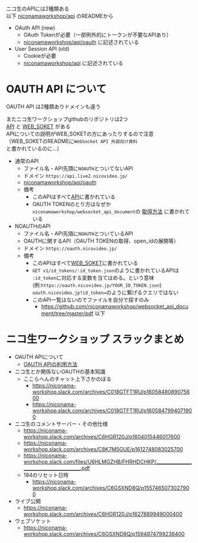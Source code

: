 ニコ生のAPIには2種類ある\
以下
[niconamaworkshop/api](https://github.com/niconamaworkshop/api)
のREADMEから
* OAuth API (new)
  * OAuth Tokenが必要（一部例外的にトークンが不要なAPIあり）
  * [niconamaworkshop/api/oauth](https://github.com/niconamaworkshop/api/blob/master/oauth/README.md)
    に記述されている
* User Session API (old)
  * Cookieが必要
  * [niconamaworkshop/api](https://github.com/niconamaworkshop/api)
    に記述されている

# OAUTH API について
OAUTH API は2種類ありドメインも違う

またニコ生ワークショップgithubのリポジトリは2つ\
[API](https://github.com/niconamaworkshop/api)
と
[WEB_SOKET](https://github.com/niconamaworkshop/websocket_api_document)
がある\
APIについての説明がWEB_SOKETの方にあったりするので注意\
（WEB_SOKETのREADMEに`WebSocket API 外部向け資料`と書かれているのに…）

* 通常のAPI
  * ファイル名・API先頭に`NOAUTH`とついてないAPI
  * ドメイン `https://api.live2.nicovideo.jp/`
  * [niconamaworkshop/api/oauth](https://github.com/niconamaworkshop/api/blob/master/oauth/README.md)
  * 備考
    * このAPIはすべて[API](https://github.com/niconamaworkshop/api)に書かれている
    * OAUTH TOKENのとり方はなぜか`niconamaworkshop/websocket_api_document`の
      [取得方法](https://github.com/niconamaworkshop/websocket_api_document#取得方法)
      に書かれている
* NOAUTHのAPI
  * ファイル名・API先頭に`NOAUTH`とついているAPI
  * OAUTHに関するAPI（OAUTH TOKENの取得、open_idの展開等）
  * ドメイン `https://oauth.nicovideo.jp/`
  * 備考
    * このAPIはすべて[WEB_SOKET](https://github.com/niconamaworkshop/websocket_api_document)に書かれている
    * `GET v1/id_tokens/:id_token.json`のように書かれているAPIは\
      `:id_token`に対応する変数を当てはめる。という意味\
      (例:`https://oauth.nicovideo.jp/YOUR_ID_TOKEN.json`)\
      `oauth.nicovideo.jp?id_token=`のように繋げるクエリではない
    * このAPI一覧はないのでファイルを自分で探すのみ
      * https://github.com/niconamaworkshop/websocket_api_document/tree/master/pdf
        以下

# ニコ生ワークショップ スラックまとめ
* OAUTH APIについて
  * [OAUTH APIの利用方法](https://niconama-workshop.slack.com/archives/C018GTFT1RU/p1615973552001600)
* ニコ生とか関係ないOAUTHの基本知識
  * ここらへんのチャット上下さかのぼる
    * https://niconama-workshop.slack.com/archives/C018GTFT1RU/p1605848089075600
    * https://niconama-workshop.slack.com/archives/C018GTFT1RU/p1605847994071900
* ニコ生のコメントサーバー・その他仕様
  * https://niconama-workshop.slack.com/archives/C6HGR120J/p1604015446017600
  * https://niconama-workshop.slack.com/archives/C8K7M5GUE/p1612748083025700
  * https://niconama-workshop.slack.com/files/U6HLMGZHB/FHRHDCHKP/_______________________________________.pdf
  * 184のリセット日時
    * https://niconama-workshop.slack.com/archives/C6GSXND8Q/p1557465073027900
* ライブ公開
  * https://niconama-workshop.slack.com/archives/C6HGR120J/p1627889949000400
* ウェブソケット
  * https://niconama-workshop.slack.com/archives/C6GSXND8Q/p1594874799238400


